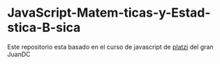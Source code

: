 # JavaScript-Matem-ticas-y-Estad-stica-B-sica
Este repositorio esta basado en el curso de javascript de [platzi](https://platzi.com/cursos/javascript-practico-matematicas/) del gran JuanDC
